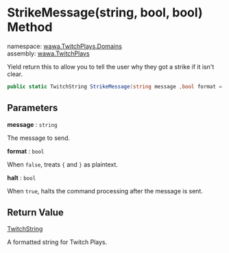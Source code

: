 # StrikeMessage\(string, bool, bool\) Method

namespace: [wawa\.TwitchPlays\.Domains](../../wawa.TwitchPlays.Domains.md)<br />
assembly: [wawa\.TwitchPlays](../../../wawa.TwitchPlays.md)

Yield return this to allow you to tell the user why they got a strike if it isn't clear\.

```csharp
public static TwitchString StrikeMessage(string message ,bool format = True ,bool halt = False);
```

## Parameters

__message__ : `string`

The message to send\.

__format__ : `bool`

When `false`, treats `{` and `}` as plaintext\.

__halt__ : `bool`

When `true`, halts the command processing after the message is sent\.

## Return Value

[TwitchString](../../../wawa.TwitchPlays/wawa.TwitchPlays.Domains/TwitchString.md)

A formatted string for Twitch Plays\.

